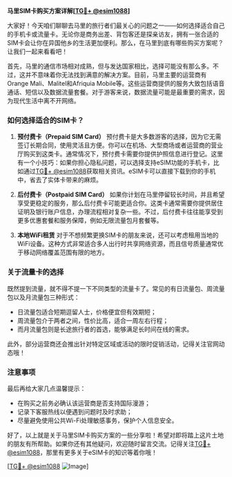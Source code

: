 **马里SIM卡购买方案详解[[TG💪+ @esim1088](https://t.me/s/esim1088)]**

大家好！今天咱们聊聊去马里的旅行者们最关心的问题之一——如何选择适合自己的手机卡或流量卡。无论你是商务出差、背包客还是探亲访友，拥有一张合适的SIM卡会让你在异国他乡的生活更加便利。那么，在马里到底有哪些购买方案呢？让我们一起来看看吧！

首先，马里的通信市场相对成熟，但与发达国家相比，选择可能没有那么多。不过，这并不意味着你无法找到满意的解决方案。目前，马里主要的运营商有Orange Mali、Malitel和Afriquia Mobile等。这些运营商提供的服务大致包括语音通话、短信以及数据流量套餐。对于游客来说，数据流量可能是最重要的需求，因为现代生活中离不开网络。

### 如何选择适合的SIM卡？

1. **预付费卡（Prepaid SIM Card）**
   预付费卡是大多数游客的选择，因为它无需签订长期合同，使用灵活且方便。你可以在机场、大型商场或者运营商的营业厅购买到这类卡。通常情况下，预付费卡需要你提供护照信息进行登记。这里有一个小技巧：如果你担心隐私问题，可以选择支持eSIM功能的手机卡，比如通过[TG💪+ @esim1088](https://t.me/s/esim1088)获取相关资讯。eSIM卡可以直接下载到你的手机中，省去了实体卡带来的麻烦。

2. **后付费卡（Postpaid SIM Card）**
   如果你计划在马里停留较长时间，并且希望享受更稳定的服务，那么后付费卡可能更适合你。这类卡通常需要你提供居住证明及银行账户信息，办理流程相对复杂一些。不过，后付费卡往往能享受到更多优惠套餐和服务保障，例如无限流量包月套餐等。

3. **本地WiFi租赁**
   对于不想频繁更换SIM卡的朋友来说，还可以考虑租用当地的WiFi设备。这种方式非常适合多人出行时共享网络资源，而且信号质量通常优于移动网络覆盖范围有限的地方。

### 关于流量卡的选择

既然提到流量，就不得不提一下不同类型的流量卡了。常见的有日流量包、周流量包以及月流量包三种形式：

- 日流量包适合短期逗留人士，价格便宜但有效期短；
- 周流量包介于两者之间，性价比高，适合一周左右行程；
- 而月流量包则是长途旅行者的首选，能够满足长时间在线的需求。

此外，部分运营商还会推出针对特定区域或活动的限时促销活动，记得关注官网动态哦！

### 注意事项

最后再给大家几点温馨提示：
- 在购买之前务必确认该运营商是否支持国际漫游；
- 记录下客服热线以便遇到问题时及时求助；
- 尽量避免使用公共Wi-Fi处理敏感事务，保护个人信息安全。

好了，以上就是关于马里SIM卡购买方案的一些分享啦！希望对即将踏上这片土地的朋友有所帮助。如果你还有其他疑问，欢迎随时留言交流。记得关注[TG💪+ @esim1088](https://t.me/s/esim1088)，那里有更多关于eSIM卡的知识等着你哦！

[[TG💪+ @esim1088](https://t.me/s/esim1088) ![Image](https://i.postimg.cc/4NQfJmqS/Snipaste-2025-05-13-00-14-12.png)]